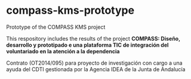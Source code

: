 # compass-kms-prototype
Prototype of the COMPASS KMS project

This respository includes the results of the project **COMPASS: Diseño, desarrollo y prototipado  e una plataforma TIC de integración del voluntariado en la atención a la dependencia**

Contrato (OT2014/095) para proyecto de investigación con cargo a una ayuda del CDTI gestionada por la Agencia IDEA de la Junta de Andalucía

